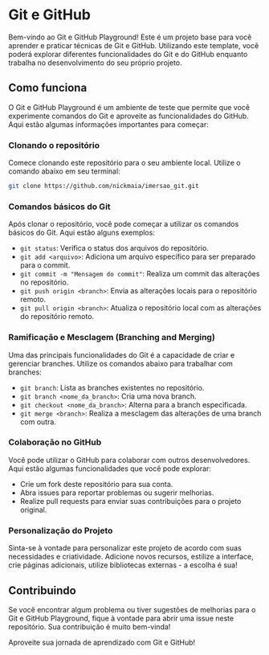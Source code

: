 # Git e GitHub

Bem-vindo ao Git e GitHub Playground! Este é um projeto base para você aprender e praticar técnicas de Git e GitHub. Utilizando este template, você poderá explorar diferentes funcionalidades do Git e do GitHub enquanto trabalha no desenvolvimento do seu próprio projeto.

## Como funciona

O Git e GitHub Playground é um ambiente de teste que permite que você experimente comandos do Git e aproveite as funcionalidades do GitHub. Aqui estão algumas informações importantes para começar:

### Clonando o repositório

Comece clonando este repositório para o seu ambiente local. Utilize o comando abaixo em seu terminal:

```bash
git clone https://github.com/nickmaia/imersao_git.git
```

### Comandos básicos do Git

Após clonar o repositório, você pode começar a utilizar os comandos básicos do Git. Aqui estão alguns exemplos:

- `git status`: Verifica o status dos arquivos do repositório.
- `git add <arquivo>`: Adiciona um arquivo específico para ser preparado para o commit.
- `git commit -m "Mensagem do commit"`: Realiza um commit das alterações no repositório.
- `git push origin <branch>`: Envia as alterações locais para o repositório remoto.
- `git pull origin <branch>`: Atualiza o repositório local com as alterações do repositório remoto.

### Ramificação e Mesclagem (Branching and Merging)

Uma das principais funcionalidades do Git é a capacidade de criar e gerenciar branches. Utilize os comandos abaixo para trabalhar com branches:

- `git branch`: Lista as branches existentes no repositório.
- `git branch <nome_da_branch>`: Cria uma nova branch.
- `git checkout <nome_da_branch>`: Alterna para a branch especificada.
- `git merge <branch>`: Realiza a mesclagem das alterações de uma branch com outra.

### Colaboração no GitHub

Você pode utilizar o GitHub para colaborar com outros desenvolvedores. Aqui estão algumas funcionalidades que você pode explorar:

- Crie um fork deste repositório para sua conta.
- Abra issues para reportar problemas ou sugerir melhorias.
- Realize pull requests para enviar suas contribuições para o projeto original.

### Personalização do Projeto

Sinta-se à vontade para personalizar este projeto de acordo com suas necessidades e criatividade. Adicione novos recursos, estilize a interface, crie páginas adicionais, utilize bibliotecas externas - a escolha é sua!

## Contribuindo

Se você encontrar algum problema ou tiver sugestões de melhorias para o Git e GitHub Playground, fique à vontade para abrir uma issue neste repositório. Sua contribuição é muito bem-vinda!

Aproveite sua jornada de aprendizado com Git e GitHub!
